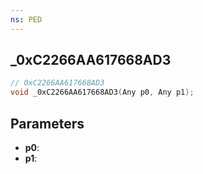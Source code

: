 ```yaml
---
ns: PED
---
```

## _0xC2266AA617668AD3

```c
// 0xC2266AA617668AD3
void _0xC2266AA617668AD3(Any p0, Any p1);
```

## Parameters
* **p0**:
* **p1**:
